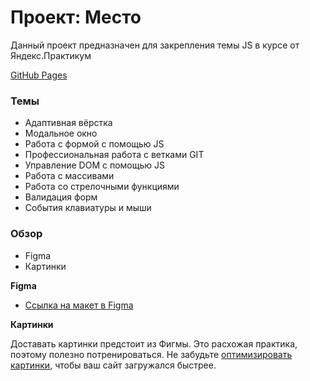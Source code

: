 # Проект: Место
Данный проект предназначен для закрепления темы JS в курсе от Яндекс.Практикум

[GitHub Pages](https://tsharon-byte.github.io/mesto/)

### Темы

* Адаптивная вёрстка
* Модальное окно
* Работа с формой с помощью JS
* Профессиональная работа с ветками GIT
* Управление DOM с помощью JS
* Работа с массивами
* Работа со стрелочными функциями
* Валидация форм
* События клавиатуры и мыши

### Обзор

* Figma
* Картинки

**Figma**

* [Ссылка на макет в Figma](https://www.figma.com/file/2cn9N9jSkmxD84oJik7xL7/JavaScript.-Sprint-4?node-id=0%3A1)

**Картинки**

Доставать картинки предстоит из Фигмы. Это расхожая практика, поэтому полезно потренироваться.
Не забудьте [оптимизировать картинки](https://tinypng.com/), чтобы ваш сайт загружался быстрее.
